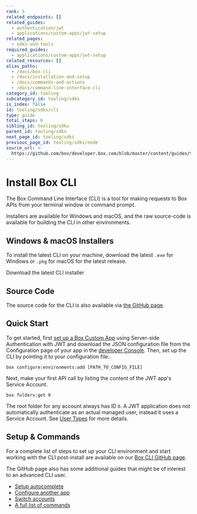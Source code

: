 ```yaml
---
rank: 5
related_endpoints: []
related_guides:
  - authentication/jwt
  - applications/custom-apps/jwt-setup
related_pages:
  - sdks-and-tools
required_guides:
  - applications/custom-apps/jwt-setup
related_resources: []
alias_paths:
  - /docs/box-cli
  - /docs/installation-and-setup
  - /docs/commands-and-actions
  - /docs/command-line-interface-cli
category_id: tooling
subcategory_id: tooling/sdks
is_index: false
id: tooling/sdks/cli
type: guide
total_steps: 6
sibling_id: tooling/sdks
parent_id: tooling/sdks
next_page_id: tooling/sdks
previous_page_id: tooling/sdks/node
source_url: >-
  https://github.com/box/developer.box.com/blob/master/content/guides/tooling/sdks/cli.md
---
```


# Install Box CLI

The Box Command Line Interface (CLI) is a tool for making requests to
Box APIs from your terminal window or command prompt.

Installers are available for Windows and macOS, and the raw source-code is
available for building the CLI in other environments.

## Windows & macOS Installers

To install the latest CLI on your machine, download the latest
`.exe` for Windows or `.pkg` for macOS for the latest release.

<CTA to="https://github.com/box/boxcli/releases">
Download the latest CLI installer

</CTA>

## Source Code

The source code for the CLI is also available via [the GitHub page][cli].

## Quick Start

To get started, first [set up a Box Custom App][jwt-guide] using Server-side
Authentication with JWT and download the JSON configuration file from the
Configuration page of your app in the [developer Console][devconsole]. Then, set
up the CLI by pointing it to your configuration file:.

```cli
box configure:environments:add [PATH_TO_CONFIG_FILE]
```

Next, make your first API call by listing the content of the JWT app's Service
Account.

```cli
box folders:get 0
```

<Message>

The root folder for any account always has ID `0`. A JWT application does not
automatically authenticate as an actual managed user, instead it uses a
Service Account. See [User Types](g://authentication/user-types) for more details.

</Message>

## Setup & Commands

For a complete list of steps to set up your CLI environment and start working
with the CLI post-install are available on our [Box CLI GitHub page][cli].

The GitHub page also has some additional guides that might be of interest to an
advanced CLI user.

* [Setup autocomplete][cli-autocomplete]
* [Configure another app][cli-add-config]
* [Switch accounts][cli-switch]
* [A full list of commands][cli-commands]

[cli]: https://github.com/box/boxcli
[cli-releases]: https://github.com/box/boxcli/releases
[cli-getting-started]: https://github.com/box/boxcli#getting-started
[cli-commands]: https://github.com/box/boxcli#command-topics
[jwt-guide]: g://applications/custom-apps/jwt-setup
[devconsole]: https://app.box.com/developers/console
[cli-autocomplete]: https://github.com/box/boxcli/blob/master/docs/autocomplete.md
[cli-switch]: https://github.com/box/boxcli/blob/master/docs/configure.md#box-configureenvironmentsswitch-user-userid
[cli-add-config]: https://github.com/box/boxcli/blob/master/docs/configure.md#box-configureenvironmentsadd-path
